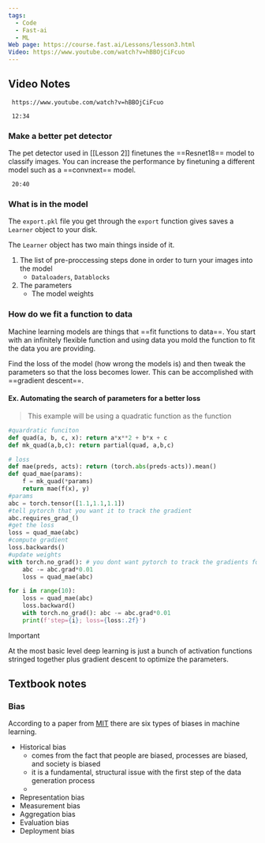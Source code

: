 ```yaml
---
tags:
  - Code
  - Fast-ai
  - ML
Web page: https://course.fast.ai/Lessons/lesson3.html
Video: https://www.youtube.com/watch?v=hBBOjCiFcuo
---
```

## Video Notes
```timestamp-url 
 https://www.youtube.com/watch?v=hBBOjCiFcuo
 ```

```timestamp 
 12:34
 ```
### Make a better pet detector
The pet detector used in [[Lesson 2]] finetunes the ==Resnet18== model to classify images. You can increase the performance by finetuning a different model such as a ==convnext== model.

```timestamp 
 20:40
 ```
### What is in the model
The `export.pkl` file you get through the `export` function gives saves a `Learner` object to your disk.

The `Learner` object has two main things inside of it.
1. The list of pre-proccessing steps done in order to turn your images into the model
	- `Dataloaders`, `Datablocks`
2. The parameters
	- The model weights 

### How do we fit a function to data
Machine learning models are things that ==fit functions to data==. You start with an infinitely flexible function and using data you mold the function to fit the data you are providing.

Find the loss of the model (how wrong the models is) and then tweak the parameters so that the loss becomes lower. This can be accomplished with ==gradient descent==.

#### Ex. Automating the search of parameters for a better loss
>This example will be using a quadratic function as the function
```python
#quardratic funciton
def quad(a, b, c, x): return a*x**2 + b*x + c
def mk_quad(a,b,c): return partial(quad, a,b,c)

# loss
def mae(preds, acts): return (torch.abs(preds-acts)).mean()
def quad_mae(params):
    f = mk_quad(*params)
    return mae(f(x), y)
#params
abc = torch.tensor([1.1,1.1,1.1])
#tell pytorch that you want it to track the gradient
abc.requires_grad_()
#get the loss
loss = quad_mae(abc)
#compute gradient
loss.backwards()
#update weights
with torch.no_grad(): # you dont want pytorch to track the gradients for this part
    abc -= abc.grad*0.01
    loss = quad_mae(abc)
```

```python
for i in range(10):
    loss = quad_mae(abc)
    loss.backward()
    with torch.no_grad(): abc -= abc.grad*0.01
    print(f'step={i}; loss={loss:.2f}')
```

>[!important] 
At the most basic level deep learning is just a bunch of activation functions stringed together plus gradient descent to optimize the parameters.

## Textbook notes 
### Bias
According to a paper from [MIT](https://arxiv.org/abs/1901.10002) there are six types of biases in machine learning.

- Historical bias
	- comes from the fact that people are biased, processes are biased, and society is biased 
	- it is a fundamental, structural issue with the first step of the data generation process
	- 
- Representation bias
- Measurement bias
- Aggregation bias
- Evaluation bias
- Deployment bias




